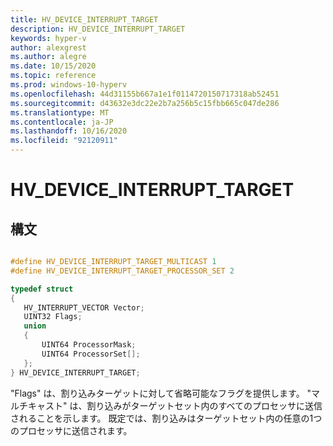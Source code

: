 ```yaml
---
title: HV_DEVICE_INTERRUPT_TARGET
description: HV_DEVICE_INTERRUPT_TARGET
keywords: hyper-v
author: alexgrest
ms.author: alegre
ms.date: 10/15/2020
ms.topic: reference
ms.prod: windows-10-hyperv
ms.openlocfilehash: 44d31155b667a1e1f0114720150717318ab52451
ms.sourcegitcommit: d43632e3dc22e2b7a256b5c15fbb665c047de286
ms.translationtype: MT
ms.contentlocale: ja-JP
ms.lasthandoff: 10/16/2020
ms.locfileid: "92120911"
---
```

# <a name="hv_device_interrupt_target"></a>HV_DEVICE_INTERRUPT_TARGET

## <a name="syntax"></a>構文

 ```c

#define HV_DEVICE_INTERRUPT_TARGET_MULTICAST 1
#define HV_DEVICE_INTERRUPT_TARGET_PROCESSOR_SET 2

typedef struct
{
    HV_INTERRUPT_VECTOR Vector;
    UINT32 Flags;
    union
    {
        UINT64 ProcessorMask;
        UINT64 ProcessorSet[];
    };
} HV_DEVICE_INTERRUPT_TARGET;
 ```

"Flags" は、割り込みターゲットに対して省略可能なフラグを提供します。 "マルチキャスト" は、割り込みがターゲットセット内のすべてのプロセッサに送信されることを示します。 既定では、割り込みはターゲットセット内の任意の1つのプロセッサに送信されます。
